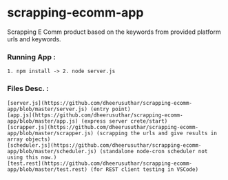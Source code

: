 # scrapping-ecomm-app
Scrapping E Comm product based on the keywords from provided platform urls and keywords.

### Running App : 
    1. npm install -> 2. node server.js
### Files Desc. : 
    [server.js](https://github.com/dheerusuthar/scrapping-ecomm-app/blob/master/server.js) (entry point)
    [app.js](https://github.com/dheerusuthar/scrapping-ecomm-app/blob/master/app.js) (express server crete/start)
    [scrapper.js](https://github.com/dheerusuthar/scrapping-ecomm-app/blob/master/scrapper.js) (scrapping the urls and give results in array objects)
    [scheduler.js](https://github.com/dheerusuthar/scrapping-ecomm-app/blob/master/scheduler.js) (standalone node-cron scheduler not using this now.)
    [test.rest](https://github.com/dheerusuthar/scrapping-ecomm-app/blob/master/test.rest) (for REST client testing in VSCode)

